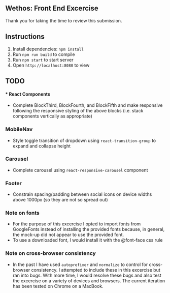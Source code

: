 ## Wethos: Front End Excercise
Thank you for taking the time to review this submission.

## Instructions
1. Install dependencies: `npm install`
2. Run `npm run build` to compile
3. Run `npm start` to start server
4. Open `http://localhost:8080` to view

## TODO

#### * React Components
 * Complete BlockThird, BlockFourth, and BlockFifth and make responsive following the responsive styling of the above blocks (i.e. stack components vertically as appropriate)

### MobileNav
 * Style toggle transition of dropdown using `react-transition-group` to expand and collapse height
 
### Carousel
 * Complete carousel using `react-responsive-carousel` component
 
### Footer
 * Constrain spacing/padding between social icons on device widths above 1000px (so they are not so spread out)

### Note on fonts
  * For the purpose of this excercise I opted to import fonts from GoogleFonts instead of installing the provided fonts because, in general, the mock-up did not appear to use the provided font.
  * To use a downloaded font, I would install it with the @font-face css rule
  
### Note on cross-browser consistency
 * In the past I have used `autoprefixer` and `normalize` to control for cross-browser consistency. I attempted to include these in this excercise but ran into bugs. With more time, I would resolve these bugs and also test the excercise on a variety of devices and browsers. The current iteration has been tested on Chrome on a MacBook.
